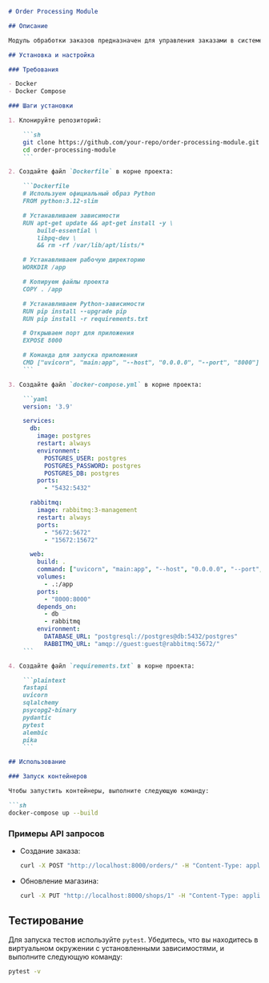 ```markdown
# Order Processing Module

## Описание

Модуль обработки заказов предназначен для управления заказами в системе. Он включает в себя серверное приложение на основе FastAPI, базу данных PostgreSQL для хранения данных и RabbitMQ для асинхронной обработки сообщений.

## Установка и настройка

### Требования

- Docker
- Docker Compose

### Шаги установки

1. Клонируйте репозиторий:

    ```sh
    git clone https://github.com/your-repo/order-processing-module.git
    cd order-processing-module
    ```

2. Создайте файл `Dockerfile` в корне проекта:

    ```Dockerfile
    # Используем официальный образ Python
    FROM python:3.12-slim

    # Устанавливаем зависимости
    RUN apt-get update && apt-get install -y \
        build-essential \
        libpq-dev \
        && rm -rf /var/lib/apt/lists/*

    # Устанавливаем рабочую директорию
    WORKDIR /app

    # Копируем файлы проекта
    COPY . /app

    # Устанавливаем Python-зависимости
    RUN pip install --upgrade pip
    RUN pip install -r requirements.txt

    # Открываем порт для приложения
    EXPOSE 8000

    # Команда для запуска приложения
    CMD ["uvicorn", "main:app", "--host", "0.0.0.0", "--port", "8000"]
    ```

3. Создайте файл `docker-compose.yml` в корне проекта:

    ```yaml
    version: '3.9'

    services:
      db:
        image: postgres
        restart: always
        environment:
          POSTGRES_USER: postgres
          POSTGRES_PASSWORD: postgres
          POSTGRES_DB: postgres
        ports:
          - "5432:5432"

      rabbitmq:
        image: rabbitmq:3-management
        restart: always
        ports:
          - "5672:5672"
          - "15672:15672"

      web:
        build: .
        command: ["uvicorn", "main:app", "--host", "0.0.0.0", "--port", "8000"]
        volumes:
          - .:/app
        ports:
          - "8000:8000"
        depends_on:
          - db
          - rabbitmq
        environment:
          DATABASE_URL: "postgresql://postgres@db:5432/postgres"
          RABBITMQ_URL: "amqp://guest:guest@rabbitmq:5672/"
    ```

4. Создайте файл `requirements.txt` в корне проекта:

    ```plaintext
    fastapi
    uvicorn
    sqlalchemy
    psycopg2-binary
    pydantic
    pytest
    alembic
    pika
    ```

## Использование

### Запуск контейнеров

Чтобы запустить контейнеры, выполните следующую команду:

```sh
docker-compose up --build
```

### Примеры API запросов

- Создание заказа:

    ```sh
    curl -X POST "http://localhost:8000/orders/" -H "Content-Type: application/json" -d '{"user_id": 1, "product_id": 1, "quantity": 3}'
    ```

- Обновление магазина:

    ```sh
    curl -X PUT "http://localhost:8000/shops/1" -H "Content-Type: application/json" -d '{"name": "New Shop Name", "owner_id": 2}'
    ```

## Тестирование

Для запуска тестов используйте `pytest`. Убедитесь, что вы находитесь в виртуальном окружении с установленными зависимостями, и выполните следующую команду:

```sh
pytest -v
```
